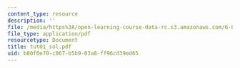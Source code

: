 ```yaml
---
content_type: resource
description: ''
file: /media/https%3A/open-learning-course-data-rc.s3.amazonaws.com/6-041-probabilistic-systems-analysis-and-applied-probability-spring-2006/b80f0e70c867b5b903a8ff96cd39ed65_tut01_sol.pdf
file_type: application/pdf
resourcetype: Document
title: tut01_sol.pdf
uid: b80f0e70-c867-b5b9-03a8-ff96cd39ed65
---
```

